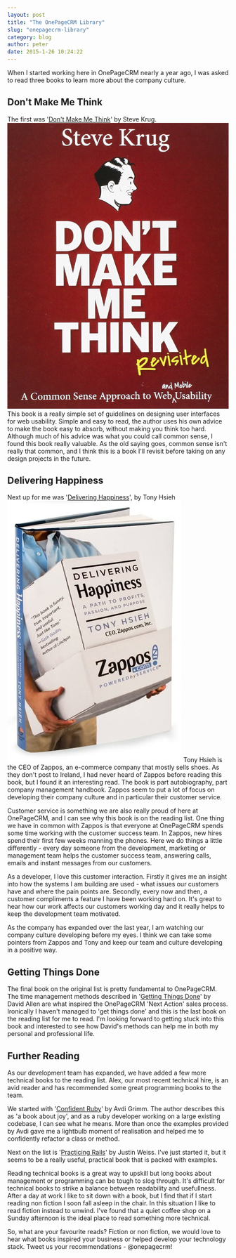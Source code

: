 ```yaml
---
layout: post
title: "The OnePageCRM Library"
slug: "onepagecrm-library"
category: blog
author: peter
date: 2015-1-26 10:24:22
---
```


When I started working here in OnePageCRM nearly a year ago, I was asked to read three books to learn more about the company culture.

## Don't Make Me Think
The first was '[Don't Make Me Think][1]' by Steve Krug.
<img class="img-responsive" src="/img/dontmakemethink.jpg" />
This book is a really simple set of guidelines on designing user interfaces for web usability.
Simple and easy to read, the author uses his own advice to make the book easy to absorb, without making you think too hard.
Although much of his advice was what you could call common sense, I found this book really valuable.
As the old saying goes, common sense isn't really that common, and I think this is a book I'll revisit before taking on any design projects in the future.

## Delivering Happiness
Next up for me was '[Delivering Happiness][2]', by Tony Hsieh
<img class="img-responsive" src="/img/deliveringhappiness.jpg" />
Tony Hsieh is the CEO of Zappos, an e-commerce company that mostly sells shoes.
As they don't post to Ireland, I had never heard of Zappos before reading this book, but I found it an interesting read.
The book is part autobiography, part company management handbook. Zappos seem to put a lot of focus on developing their company culture and in particular their customer service.

Customer service is something we are also really proud of here at OnePageCRM, and I can see why this book is on the reading list.
One thing we have in common with Zappos is that everyone at OnePageCRM spends some time working with the customer success team.
In Zappos, new hires spend their first few weeks manning the phones. Here we do things a little differently - every day someone from the development, marketing or management team helps the customer success team, answering calls, emails and instant messages from our customers.

As a developer, I love this customer interaction. Firstly it gives me an insight into how the systems I am building are used - what issues our customers have and where the pain points are.
Secondly, every now and then, a customer compliments a feature I have been working hard on. It's great to hear how our work affects our customers working day and it really helps to keep the development team motivated.

As the company has expanded over the last year, I am watching our company culture developing before my eyes. I think we can take some pointers from Zappos and Tony and keep our team and culture developing in a positive way.

## Getting Things Done
The final book on the original list is pretty fundamental to OnePageCRM.
The time management methods described in '[Getting Things Done][3]' by David Allen are what inspired the OnePageCRM 'Next Action' sales process.
Ironically I haven't managed to 'get things done' and this is the last book on the reading list for me to read.
I'm looking forward to getting stuck into this book and interested to see how David's methods can help me in both my personal and professional life.

## Further Reading
As our development team has expanded, we have added a few more technical books to the reading list.
Alex, our most recent technical hire, is an avid reader and has recommended some great programming books to the team.

We started with '[Confident Ruby][4]' by Avdi Grimm. The author describes this as 'a book about joy', and as a ruby developer working on a large existing codebase, I can see what he means. More than once the examples provided by Avdi gave me a lightbulb moment of realisation and helped me to confidently refactor a class or method.

Next on the list is '[Practicing Rails][5]' by Justin Weiss. I've just started it, but it seems to be a really useful, practical book that is packed with examples.

Reading technical books is a great way to upskill but long books about management or programming can be tough to slog through.
It's difficult for technical books to strike a balance between readability and usefullness.
After a day at work I like to sit down with a book, but I find that if I start reading non fiction I soon fall asleep in the chair. In this situation I like to read fiction instead to unwind.
I've found that a quiet coffee shop on a Sunday afternoon is the ideal place to read something more technical.

So, what are your favourite reads? Fiction or non fiction, we would love to hear what books inspired your business or helped develop your technology stack.
Tweet us your recommendations - @onepagecrm!

  [1]: http://www.sensible.com/dmmt.html
  [2]: http://deliveringhappiness.com/
  [3]: http://gettingthingsdone.com
  [4]: http://www.confidentruby.com/
  [5]: https://www.justinweiss.com/book/
